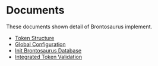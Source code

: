 # Documents

These documents shown detail of Brontosaurus implement.

-   [Token Structure](./document/token-structure.md)
-   [Global Configuration](./document/global-configuration.md)
-   [Init Brontosaurus Database](./document/init-database.md)
-   [Integrated Token Validation](./document/token-validation.md)
